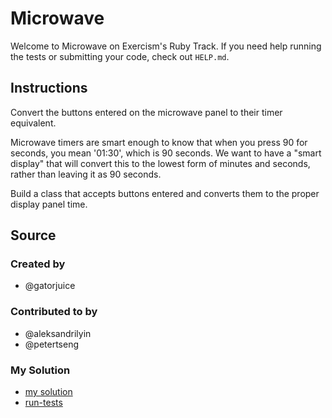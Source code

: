 # Microwave

Welcome to Microwave on Exercism's Ruby Track.
If you need help running the tests or submitting your code, check out `HELP.md`.

## Instructions

Convert the buttons entered on the microwave panel to their timer equivalent.

Microwave timers are smart enough to know that when you press 90 for seconds, you mean '01:30', which is 90 seconds. We want to have a "smart display" that will convert this to the lowest form of minutes and seconds, rather than leaving it as 90 seconds.

Build a class that accepts buttons entered and converts them to the proper display panel time.

## Source

### Created by

- @gatorjuice

### Contributed to by

- @aleksandrilyin
- @petertseng

### My Solution

- [my solution](./microwave.rb)
- [run-tests](./run-tests-ruby.txt)
